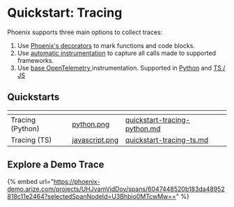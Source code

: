 # Quickstart: Tracing

Phoenix supports three main options to collect traces:

1. Use [Phoenix's decorators](../how-to-tracing/setup-tracing/instrument-python.md) to mark functions and code blocks.
2. Use [automatic instrumentation](../integrations-tracing/) to capture all calls made to supported frameworks.
3. Use [base OpenTelemetry ](../how-to-tracing/setup-tracing/custom-spans.md)instrumentation. Supported in [Python](../how-to-tracing/setup-tracing/custom-spans.md) and [TS / JS](../how-to-tracing/setup-tracing/javascript.md)

## Quickstarts

<table data-card-size="large" data-view="cards"><thead><tr><th></th><th data-hidden data-card-cover data-type="files"></th><th data-hidden data-card-target data-type="content-ref"></th></tr></thead><tbody><tr><td>Tracing (Python)</td><td><a href="../../.gitbook/assets/python.png">python.png</a></td><td><a href="quickstart-tracing-python.md">quickstart-tracing-python.md</a></td></tr><tr><td>Tracing (TS)</td><td><a href="../../.gitbook/assets/javascript.png">javascript.png</a></td><td><a href="quickstart-tracing-ts.md">quickstart-tracing-ts.md</a></td></tr></tbody></table>

## Explore a Demo Trace

{% embed url="https://phoenix-demo.arize.com/projects/UHJvamVjdDoy/spans/6047448520b183da48952818c11e2464?selectedSpanNodeId=U3Bhbjo0MTcwMw==" %}
